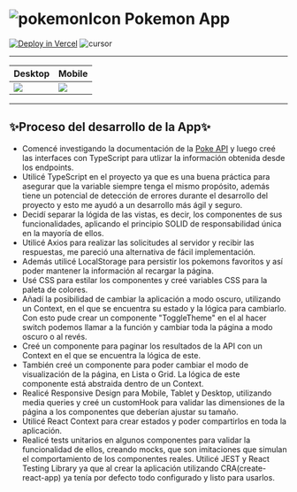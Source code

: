 # ![pokemonIcon](https://user-images.githubusercontent.com/82407633/212893061-6b17680a-dfb9-40c7-a6b7-1ba756e33d2d.png) Pokemon App

[![Deploy in Vercel](https://img.shields.io/badge/-DEPLOY-363b81)](https://pokemon-app-peach.vercel.app//) ![cursor](https://user-images.githubusercontent.com/82407633/181073703-2ee381cc-2a8c-4504-ba0f-51d0027cb4bf.png)

-------------

Desktop | Mobile
---------|---------
<image src="https://user-images.githubusercontent.com/82407633/212900111-f2d2e58d-bf54-4d5a-ac1e-a5a305af4b7c.gif" /> | <image src="https://user-images.githubusercontent.com/82407633/212924991-06aec6e5-aea5-4eea-aa63-a75dd3e9b183.gif" />


-------------

## ✨Proceso del desarrollo de la App✨

- Comencé investigando la documentación de la [Poke API](https://pokeapi.co/docs/v2) y luego creé las interfaces con TypeScript para utlizar la información obtenida desde los endpoints. 
- Utilicé TypeScript en el proyecto ya que es una buena práctica para asegurar que la variable siempre tenga el mismo propósito, además tiene un potencial de detección de errores durante el desarrollo del proyecto y esto me ayudó a un desarrollo más ágil y seguro.
- Decidí separar la lógida de las vistas, es decir, los componentes de sus funcionalidades, aplicando el principio SOLID de responsabilidad única en la mayoría de ellos. 
- Utilicé Axios para realizar las solicitudes al servidor y recibir las respuestas, me pareció una alternativa de fácil implementación. 
- Además utilicé LocalStorage para persistir los pokemons favoritos y así poder mantener la información al recargar la página.
- Usé CSS para estilar los componentes y creé variables CSS para la paleta de colores.
- Añadí la posibilidad de cambiar la aplicación a modo oscuro, utilizando un Context, en el que se encuentra su estado y la lógica para cambiarlo. Con esto pude crear un componente "ToggleTheme" en el al hacer switch podemos llamar a la función y cambiar toda la página a modo oscuro o al revés. 
- Creé un componente para paginar los resultados de la API con un Context en el que se encuentra la lógica de este. 
- También creé un componente para poder cambiar el modo de visualización de la página, en Lista o Grid. La lógica de este componente está abstraida dentro de un Context.
- Realicé Responsive Design para Mobile, Tablet y Desktop, utilizando media queries y creé un customHook para validar las dimensiones de la página a los componentes que deberían ajustar su tamaño.
- Utilicé React Context para crear estados y poder compartirlos en toda la aplicación.
- Realicé tests unitarios en algunos componentes para validar la funcionalidad de ellos, creando mocks, que son imitaciones que simulan el comportamiento de los componentes reales. Utilicé JEST y React Testing Library ya que al crear la aplicación utilizando CRA(create-react-app) ya tenía por defecto todo configurado y listo para usarlos. 
